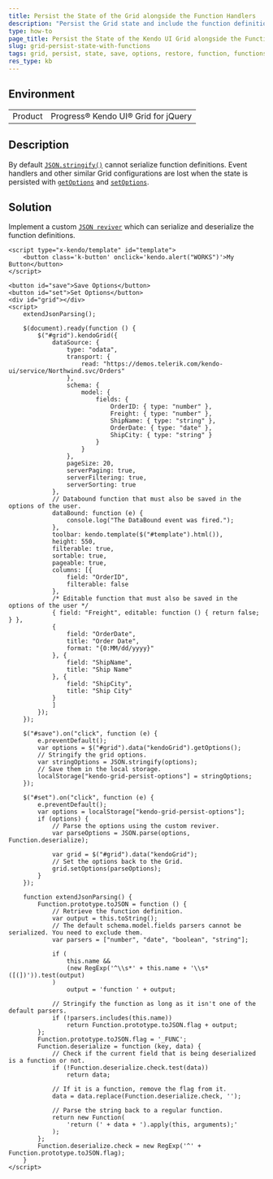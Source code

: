 ```yaml
---
title: Persist the State of the Grid alongside the Function Handlers
description: "Persist the Grid state and include the function definitions in the saved options."
type: how-to
page_title: Persist the State of the Kendo UI Grid alongside the Function Handlers - Kendo UI Grid for jQuery
slug: grid-persist-state-with-functions
tags: grid, persist, state, save, options, restore, function, functions, handler, handlers
res_type: kb
---
```


## Environment
<table>
	<tbody>
		<tr>
			<td>Product</td>
			<td>Progress® Kendo UI® Grid for jQuery</td>
		</tr>
	</tbody>
</table>

## Description

By default [`JSON.stringify()`](https://developer.mozilla.org/en-US/docs/Web/JavaScript/Reference/Global_Objects/JSON/stringify) cannot serialize function definitions. Event handlers and other similar Grid configurations are lost when the state is persisted with [`getOptions`](/api/javascript/ui/grid/methods/getoptions) and [`setOptions`](/api/javascript/ui/grid/methods/setoptions).

## Solution

Implement a custom [`JSON reviver`](https://developer.mozilla.org/en-US/docs/Web/JavaScript/Reference/Global_Objects/JSON/parse#using_the_reviver_parameter) which can serialize and deserialize the function definitions.

```dojo
<script type="x-kendo/template" id="template">
    <button class='k-button' onclick='kendo.alert("WORKS")'>My Button</button>
</script>

<button id="save">Save Options</button>
<button id="set">Set Options</button>
<div id="grid"></div>
<script>
    extendJsonParsing();

    $(document).ready(function () {
        $("#grid").kendoGrid({
            dataSource: {
                type: "odata",
                transport: {
                    read: "https://demos.telerik.com/kendo-ui/service/Northwind.svc/Orders"
                },
                schema: {
                    model: {
                        fields: {
                            OrderID: { type: "number" },
                            Freight: { type: "number" },
                            ShipName: { type: "string" },
                            OrderDate: { type: "date" },
                            ShipCity: { type: "string" }
                        }
                    }
                },
                pageSize: 20,
                serverPaging: true,
                serverFiltering: true,
                serverSorting: true
            },
            // Databound function that must also be saved in the options of the user.
            dataBound: function (e) {
                console.log("The DataBound event was fired.");
            },
            toolbar: kendo.template($("#template").html()),
            height: 550,
            filterable: true,
            sortable: true,
            pageable: true,
            columns: [{
                field: "OrderID",
                filterable: false
            },
            /* Editable function that must also be saved in the options of the user */
            { field: "Freight", editable: function () { return false; } },
            {
                field: "OrderDate",
                title: "Order Date",
                format: "{0:MM/dd/yyyy}"
            }, {
                field: "ShipName",
                title: "Ship Name"
            }, {
                field: "ShipCity",
                title: "Ship City"
            }
            ]
        });
    });

    $("#save").on("click", function (e) {
        e.preventDefault();
        var options = $("#grid").data("kendoGrid").getOptions();
        // Stringify the grid options.
        var stringOptions = JSON.stringify(options);
        // Save them in the local storage.
        localStorage["kendo-grid-persist-options"] = stringOptions;
    });

    $("#set").on("click", function (e) {
        e.preventDefault();
        var options = localStorage["kendo-grid-persist-options"];
        if (options) {
            // Parse the options using the custom reviver.
            var parseOptions = JSON.parse(options, Function.deserialize);

            var grid = $("#grid").data("kendoGrid");
            // Set the options back to the Grid.
            grid.setOptions(parseOptions);
        }
    });

    function extendJsonParsing() {
        Function.prototype.toJSON = function () {
            // Retrieve the function definition.
            var output = this.toString();
            // The default schema.model.fields parsers cannot be serialized. You need to exclude them.
            var parsers = ["number", "date", "boolean", "string"];

            if (
                this.name &&
                (new RegExp('^\\s*' + this.name + '\\s*([(])')).test(output)
            )
                output = 'function ' + output;

            // Stringify the function as long as it isn't one of the default parsers.
            if (!parsers.includes(this.name))
                return Function.prototype.toJSON.flag + output;
        };
        Function.prototype.toJSON.flag = '_FUNC';
        Function.deserialize = function (key, data) {
            // Check if the current field that is being deserialized is a function or not.
            if (!Function.deserialize.check.test(data))
                return data;

            // If it is a function, remove the flag from it.
            data = data.replace(Function.deserialize.check, '');

            // Parse the string back to a regular function.
            return new Function(
                'return (' + data + ').apply(this, arguments);'
            );
        };
        Function.deserialize.check = new RegExp('^' + Function.prototype.toJSON.flag);
    }
</script>
```